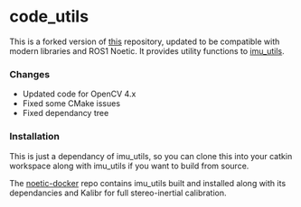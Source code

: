 # code_utils

This is a forked version of [this](https://github.com/gaowenliang/code_utils/) repository, updated to be compatible with modern libraries and ROS1 Noetic. It provides utility functions to [imu_utils](https://github.com/gaowenliang/imu_utils).

### Changes

- Updated code for OpenCV 4.x
- Fixed some CMake issues
- Fixed dependancy tree

### Installation

This is just a dependancy of imu_utils, so you can clone this into your catkin workspace along with imu_utils if you want to build from source.

The [noetic-docker](https://github.com/Ulysses-Ecosystem-Engineering/noetic-docker) repo contains imu_utils built and installed along with its dependancies and Kalibr for full stereo-inertial calibration.
